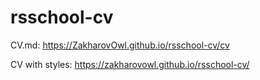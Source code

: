 # rsschool-cv

CV.md:
https://ZakharovOwl.github.io/rsschool-cv/cv  


CV with styles:
https://zakharovowl.github.io/rsschool-cv/

